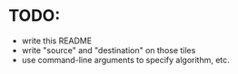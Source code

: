 # TODO:

- write this README
- write "source" and "destination" on those tiles
- use command-line arguments to specify algorithm, etc.

